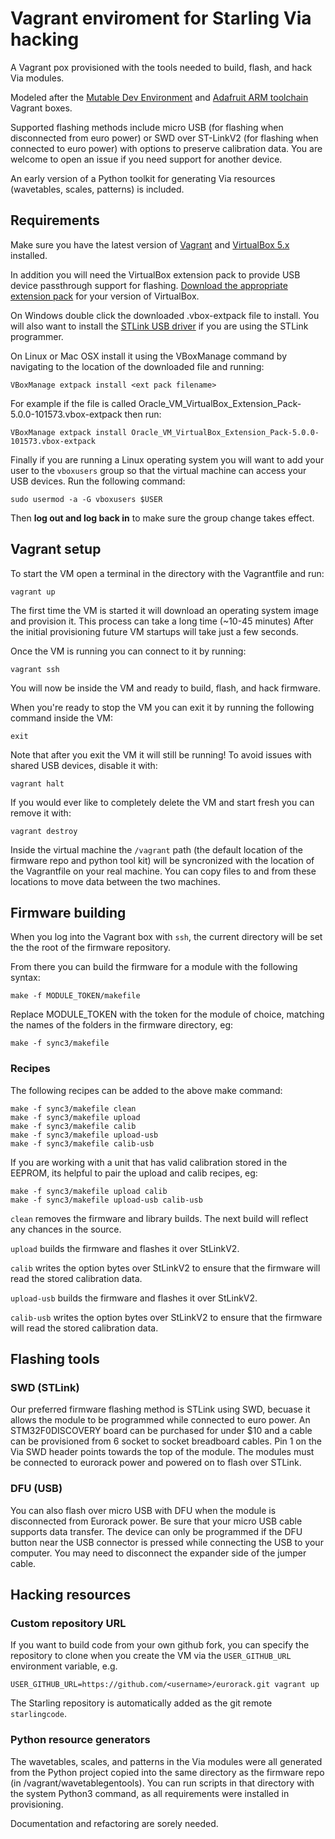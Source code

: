 # Vagrant enviroment for Starling Via hacking
A Vagrant pox provisioned with the tools needed to build, flash, and hack Via modules. 

Modeled after the [Mutable Dev Environment](https://github.com/pichenettes/mutable-dev-environment) and [Adafruit ARM toolchain](https://github.com/adafruit/ARM-toolchain-vagrant) Vagrant boxes.

Supported flashing methods include micro USB (for flashing when disconnected from euro power) or SWD over ST-LinkV2 (for flashing when connected to euro power) with options to preserve calibration data. You are welcome to open an issue if you need support for another device.

An early version of a Python toolkit for generating Via resources (wavetables, scales, patterns) is included.

## Requirements
Make sure you have the latest version of [Vagrant](https://www.vagrantup.com/downloads.html) and
[VirtualBox 5.x](https://www.virtualbox.org/wiki/Downloads) installed.

In addition you will need the VirtualBox extension pack to provide USB device passthrough support for flashing.  [Download the appropriate extension pack](https://www.virtualbox.org/wiki/Downloads) for your version of VirtualBox.  

On Windows double click the downloaded .vbox-extpack file to install.  You will also want to install the [STLink USB driver](http://www.st.com/web/en/catalog/tools/PF260219) if you are using the STLink programmer. 

On Linux or Mac OSX install it using the VBoxManage command by navigating to the location of the
downloaded file and running:

    VBoxManage extpack install <ext pack filename>

For example if the file is called Oracle_VM_VirtualBox_Extension_Pack-5.0.0-101573.vbox-extpack then run:

    VBoxManage extpack install Oracle_VM_VirtualBox_Extension_Pack-5.0.0-101573.vbox-extpack

Finally if you are running a Linux operating system you will want to add your user to the `vboxusers` group
so that the virtual machine can access your USB devices.  Run the following command:

    sudo usermod -a -G vboxusers $USER

Then **log out and log back in** to make sure the group change takes effect.

## Vagrant setup
To start the VM open a terminal in the directory with the Vagrantfile and run:

    vagrant up

The first time the VM is started it will download an operating system image and provision it. This process can take a long time (~10-45 minutes) After the initial provisioning future VM startups will take just a few seconds.

Once the VM is running you can connect to it by running:

    vagrant ssh

You will now be inside the VM and ready to build, flash, and hack firmware.

When you're ready to stop the VM you can exit it by running the following command inside the VM:

    exit

Note that after you exit the VM it will still be running! To avoid issues with shared USB devices, disable it with:

    vagrant halt

If you would ever like to completely delete the VM and start fresh you can remove it with:

    vagrant destroy

Inside the virtual machine the `/vagrant` path (the default location of the firmware repo and python tool kit) will be syncronized with the location of the Vagrantfile on your real machine.  You can copy files to and from these locations to move data between the two machines.

## Firmware building
When you log into the Vagrant box with ```ssh```, the current directory will be set the the root of the firmware repository.

From there you can build the firmware for a module with the following syntax:

    make -f MODULE_TOKEN/makefile

Replace MODULE_TOKEN with the token for the module of choice, matching the names of the folders in the firmware directory, eg:

    make -f sync3/makefile

### Recipes
The following recipes can be added to the above make command:

    make -f sync3/makefile clean
    make -f sync3/makefile upload
    make -f sync3/makefile calib
    make -f sync3/makefile upload-usb
    make -f sync3/makefile calib-usb

If you are working with a unit that has valid calibration stored in the EEPROM, its helpful to pair the upload and calib recipes, eg:

    make -f sync3/makefile upload calib 
    make -f sync3/makefile upload-usb calib-usb

```clean``` removes the firmware and library builds. The next build will reflect any chances in the source.

```upload``` builds the firmware and flashes it over StLinkV2.

```calib``` writes the option bytes over StLinkV2 to ensure that the firmware will read the stored calibration data.

```upload-usb``` builds the firmware and flashes it over StLinkV2.

```calib-usb``` writes the option bytes over StLinkV2 to ensure that the firmware will read the stored calibration data.

## Flashing tools

### SWD (STLink)
Our preferred firmware flashing method is STLink using SWD, becuase it allows the module to be programmed while connected to euro power. An STM32F0DISCOVERY board can be purchased for under $10 and a cable can be provisioned from 6 socket to socket breadboard cables. Pin 1 on the Via SWD header points towards the top of the module. The modules must be connected to eurorack power and powered on to flash over STLink.

### DFU (USB)
You can also flash over micro USB with DFU when the module is disconnected from Eurorack power. Be sure that your micro USB cable supports data transfer. The device can only be programmed if the DFU button near the USB connector is pressed while connecting the USB to your computer. You may need to disconnect the expander side of the jumper cable.

## Hacking resources

### Custom repository URL
If you want to build code from your own github fork, you can specify the repository to clone when you create the VM via the `USER_GITHUB_URL` environment variable, e.g.

    USER_GITHUB_URL=https://github.com/<username>/eurorack.git vagrant up

The Starling repository is automatically added as the git remote `starlingcode`.

### Python resource generators
The wavetables, scales, and patterns in the Via modules were all generated from the Python project copied into the same directory as the firmware repo (in /vagrant/wavetablegentools). You can run scripts in that directory with the system Python3 command, as all requirements were installed in provisioning.

Documentation and refactoring are sorely needed.


